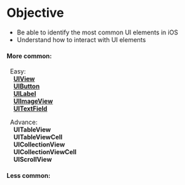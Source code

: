 # Objective
* Be able to identify the most common UI elements in iOS  
* Understand how to interact with UI elements

#### More common: 
&nbsp;&nbsp;Easy:  
&nbsp;&nbsp;&nbsp;&nbsp;**[UIView](https://developer.apple.com/library/ios/documentation/UIKit/Reference/uiview_class/index.html)**  
&nbsp;&nbsp;&nbsp;&nbsp;**[UIButton](https://developer.apple.com/library/ios/documentation/UIKit/Reference/UIButton_Class/)**  
&nbsp;&nbsp;&nbsp;&nbsp;**[UILabel](https://developer.apple.com/library/prerelease/ios/documentation/UIKit/Reference/UILabel_Class/index.html)**  
&nbsp;&nbsp;&nbsp;&nbsp;**[UIImageView](https://developer.apple.com/library/ios/documentation/UIKit/Reference/UIImageView_Class/)**  
&nbsp;&nbsp;&nbsp;&nbsp;**[UITextField](https://developer.apple.com/library/ios/documentation/UIKit/Reference/UITextField_Class/)**  

&nbsp;&nbsp;Advance:  
&nbsp;&nbsp;&nbsp;&nbsp;**UITableView**  
&nbsp;&nbsp;&nbsp;&nbsp;**UITableViewCell**   
&nbsp;&nbsp;&nbsp;&nbsp;**UICollectionView**  
&nbsp;&nbsp;&nbsp;&nbsp;**UICollectionViewCell**  
&nbsp;&nbsp;&nbsp;&nbsp;**UIScrollView**  

#### Less common:
